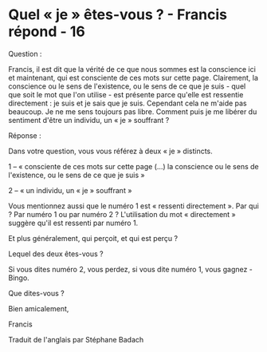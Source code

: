 # Quel « je » êtes-vous ? - Francis répond - 16

Question :

Francis, il est dit que la vérité de ce que nous sommes est la conscience ici et maintenant, qui est consciente de ces mots sur cette page. Clairement, la conscience ou le sens de l'existence, ou le sens de ce que je suis - quel que soit le mot que l'on utilise - est présente parce qu'elle est ressentie directement : je suis et je sais que je suis. Cependant cela ne m'aide pas beaucoup. Je ne me sens toujours pas libre. Comment puis je me libérer du sentiment d'être un individu, un « je » souffrant ?

Réponse :

Dans votre question, vous vous référez à deux « je » distincts. 

1 – « consciente de ces mots sur cette page (...) la conscience ou le sens de l'existence, ou le sens de ce que je suis » 

2 – « un individu, un « je » souffrant »

Vous mentionnez aussi que le numéro 1 est « ressenti directement ». Par qui ? Par numéro 1 ou par numéro 2 ? L'utilisation du mot « directement » suggère qu'il est ressenti par numéro 1.

Et plus généralement, qui perçoit, et qui est perçu ?

Lequel des deux êtes-vous ?

Si vous dites numéro 2, vous perdez, si vous dite numéro 1, vous gagnez - Bingo.

Que dites-vous ?

Bien amicalement,

Francis

Traduit de l'anglais par Stéphane Badach

